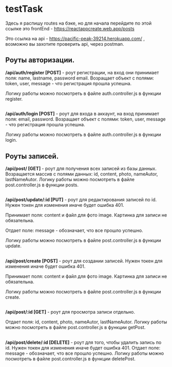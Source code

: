 # testTask


Здесь я распишу routes на бэке, но для начала перейдите по этой ссылке это frontEnd - https://reactappcreate.web.app/posts


Это ссылка на api - https://pacific-peak-39214.herokuapp.com/ , возможно вы захотите проверить api, через postman.


## Роуты авторизации.

**/api/auth/register [POST]** - роут регистрации, на вход они принимает поля: name, lastname, password email.
Возращает объект с полями: token, user, message - что регистрация прошла успешна.

Логику работы можно посмотреть в файле auth.controller.js в функции register.


##

**/api/auth/login [POST]** - роут для входа в аккаунт, на вход принимает поля: email, password.
Возращает объект с полями: token, user, message - что регистрация прошла успешна.

Логику работы можно посмотреть в файле auth.controller.js в функции login.



## Роуты записей.

**/api/post/ [GET]** - роут для получения всех записей из базы данных. Возращается массив с полями данных: id, content, photo, nameAutor, lastNameAutor.
Логику работы можно посмотреть в файле post.controller.js в функции posts.

##

**/api/post/update/:id [PUT]** - роут для редактирования записей по id. Нужен токен для изменения иначе будет ошибка 401.

Принимает поля: content и файл для фото image. Картинка для записи не обязательна.

Отдает поле: message - обозначает, что все прошло успешно.

Логику работы можно посмотреть в файле post.controller.js в функции update.


##


**/api/post/create [POST]** - роут для создании записей. Нужен токен для изменения иначе будет ошибка 401.

Принимает поля: content и файл для фото image. Картинка для записи не обязательна.

Логику работы можно посмотреть в файле post.controller.js в функции create.


##


**/api/post/:id [GET]** - роут для просмотра записи отдельно. 

Отдает поля: id, content, photo, nameAutor, lastNameAutor.
Логику работы можно посмотреть в файле post.controller.js в функции getPost.


##



**/api/post/delete/:id [DELETE]** - роут для того, чтобы удалить запись по id. Нужен токен для изменения иначе будет ошибка 401.
Отдает поле: message - обозначает, что все прошло успешно.
Логику работы можно посмотреть в файле post.controller.js в функции deletePost.



